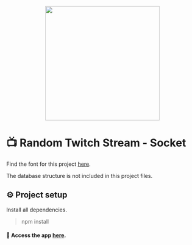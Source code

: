 <p align="center">
    <a href="http://discover-twitch-fr.nekotiki.fr/" target="_blank">
    	<img src="https://i.imgur.com/a1lCNSJ.png" height="300">
    </a>
</p>

# 📺 Random Twitch Stream - Socket
Find the font for this project [here](https://github.com/ChxGuillaume/random-stream-front).

The database structure is not included in this project files.

## ⚙️ Project setup
Install all dependencies.
> npm install

#### 🔗 Access the app [here](http://discover-twitch-fr.nekotiki.fr/).